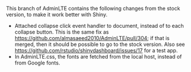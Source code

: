 This branch of AdminLTE contains the following changes from the stock version, to make it work better with Shiny.

* Attached collapse click event handler to document, instead of to each collapse button. This is the same fix as https://github.com/almasaeed2010/AdminLTE/pull/304; if that is merged, then it should be possible to go to the stock version. Also see https://github.com/rstudio/shinydashboard/issues/17 for a test app.
* In AdminLTE.css, the fonts are fetched from the local host, instead of from Google fonts.